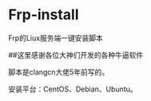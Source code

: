 # Frp-install
Frp的Liux服务端一键安装脚本

##这里感谢各位大神们开发的各种牛逼软件

脚本是clangcn大佬5年前写的。

安装平台：CentOS、Debian、Ubuntu。

